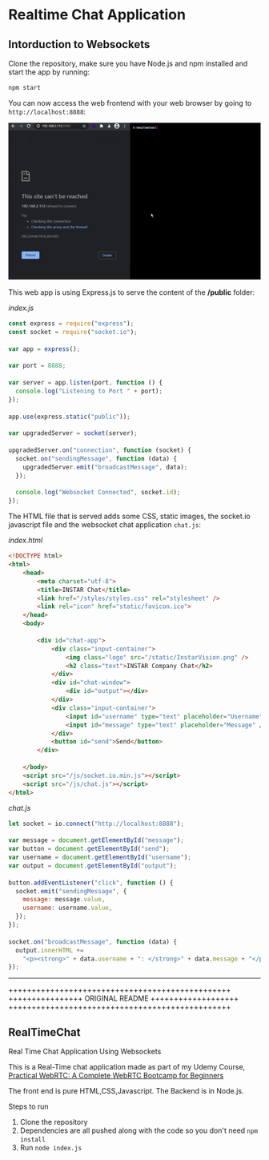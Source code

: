 # Realtime Chat Application

## Intorduction to Websockets

Clone the repository, make sure you have Node.js and npm installed and start the app by running:

```bash
npm start
```

You can now access the web frontend with your web browser by going to `http://localhost:8888`:


![websocket.io](./websocket_chat.gif)


This web app is using Express.js to serve the content of the __/public__ folder:

_index.js_

```js
const express = require("express");
const socket = require("socket.io");

var app = express();

var port = 8888;

var server = app.listen(port, function () {
  console.log("Listening to Port " + port);
});

app.use(express.static("public"));

var upgradedServer = socket(server);

upgradedServer.on("connection", function (socket) {
  socket.on("sendingMessage", function (data) {
    upgradedServer.emit("broadcastMessage", data);
  });

  console.log("Websocket Connected", socket.id);
});
```


The HTML file that is served adds some CSS, static images, the socket.io javascript file and the websocket chat application `chat.js`:


_index.html_

```html
<!DOCTYPE html>
<html>
    <head>
        <meta charset="utf-8">
        <title>INSTAR Chat</title>
        <link href="/styles/styles.css" rel="stylesheet" />
        <link rel="icon" href="static/favicon.ico">
    </head>
    <body>

        <div id="chat-app">
            <div class="input-container">
                <img class="logo" src="/static/InstarVision.png" />
                <h2 class="text">INSTAR Company Chat</h2>
            </div>
            <div id="chat-window">
                <div id="output"></div>
            </div>
            <div class="input-container">
                <input id="username" type="text" placeholder="Username" />
                <input id="message" type="text" placeholder="Message" />
            </div>
            <button id="send">Send</button>
        </div>

    </body>
    <script src="/js/socket.io.min.js"></script>
    <script src="/js/chat.js"></script>
</html>
```


_chat.js_


```js
let socket = io.connect("http://localhost:8888");

var message = document.getElementById("message");
var button = document.getElementById("send");
var username = document.getElementById("username");
var output = document.getElementById("output");

button.addEventListener("click", function () {
  socket.emit("sendingMessage", {
    message: message.value,
    username: username.value,
  });
});

socket.on("broadcastMessage", function (data) {
  output.innerHTML +=
    "<p><strong>" + data.username + ": </strong>" + data.message + "</p>";
});
```


---

++++++++++++++++++++++++++++++++++++++++++++++++
++++++++++++++++ ORIGINAL README +++++++++++++++++++
++++++++++++++++++++++++++++++++++++++++++++++++

## RealTimeChat
Real Time Chat Application Using Websockets

This is a Real-Time chat application made as part of my Udemy Course, [Practical WebRTC: A Complete WebRTC Bootcamp for Beginners](https://www.udemy.com/course/practical-webrtc-a-complete-webrtc-bootcamp-for-beginners/)

The front end is pure HTML,CSS,Javascript. 
The Backend is in Node.js. 


Steps to run

1. Clone the repository
2. Dependencies are all pushed along with the code so you don't need `npm install`
3. Run `node index.js`
